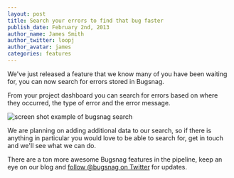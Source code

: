 ```yaml
---
layout: post
title: Search your errors to find that bug faster
publish_date: February 2nd, 2013
author_name: James Smith
author_twitter: loopj
author_avatar: james
categories: features
---
```


We've just released a feature that we know many of you have been waiting for, you can now search for errors stored in Bugsnag.

From your project dashboard you can search for errors based on where they occurred, the type of error and the error message.

<img src="/img/posts/search.png" alt="screen shot example of bugsnag search" />


We are planning on adding additional data to our search, so if there is anything in particular you would love to be able to search for, get in touch and we'll see what we can do.

There are a ton more awesome Bugsnag features in the pipeline, keep an eye on
our blog and <a href="https://twitter.com/intent/follow?screen_name=bugsnag">
follow @bugsnag on Twitter</a> for updates.
